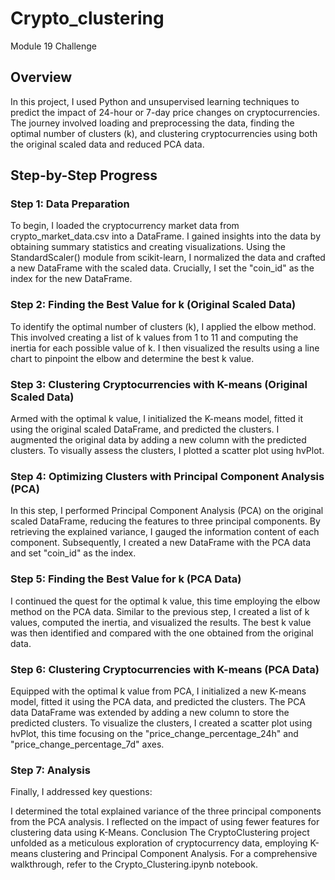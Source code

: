 # Crypto_clustering
Module 19 Challenge

## Overview

In this project, I used Python and unsupervised learning techniques to predict the impact of 24-hour or 7-day price changes on cryptocurrencies. The journey involved loading and preprocessing the data, finding the optimal number of clusters (k), and clustering cryptocurrencies using both the original scaled data and reduced PCA data.

## Step-by-Step Progress

### Step 1: Data Preparation
To begin, I loaded the cryptocurrency market data from crypto_market_data.csv into a DataFrame. I gained insights into the data by obtaining summary statistics and creating visualizations. Using the StandardScaler() module from scikit-learn, I normalized the data and crafted a new DataFrame with the scaled data. Crucially, I set the "coin_id" as the index for the new DataFrame.

### Step 2: Finding the Best Value for k (Original Scaled Data)

To identify the optimal number of clusters (k), I applied the elbow method. This involved creating a list of k values from 1 to 11 and computing the inertia for each possible value of k. I then visualized the results using a line chart to pinpoint the elbow and determine the best k value.

### Step 3: Clustering Cryptocurrencies with K-means (Original Scaled Data)

Armed with the optimal k value, I initialized the K-means model, fitted it using the original scaled DataFrame, and predicted the clusters. I augmented the original data by adding a new column with the predicted clusters. To visually assess the clusters, I plotted a scatter plot using hvPlot.

### Step 4: Optimizing Clusters with Principal Component Analysis (PCA)

In this step, I performed Principal Component Analysis (PCA) on the original scaled DataFrame, reducing the features to three principal components. By retrieving the explained variance, I gauged the information content of each component. Subsequently, I created a new DataFrame with the PCA data and set "coin_id" as the index.

### Step 5: Finding the Best Value for k (PCA Data)

I continued the quest for the optimal k value, this time employing the elbow method on the PCA data. Similar to the previous step, I created a list of k values, computed the inertia, and visualized the results. The best k value was then identified and compared with the one obtained from the original data.

### Step 6: Clustering Cryptocurrencies with K-means (PCA Data)

Equipped with the optimal k value from PCA, I initialized a new K-means model, fitted it using the PCA data, and predicted the clusters. The PCA data DataFrame was extended by adding a new column to store the predicted clusters. To visualize the clusters, I created a scatter plot using hvPlot, this time focusing on the "price_change_percentage_24h" and "price_change_percentage_7d" axes.

### Step 7: Analysis

Finally, I addressed key questions:

I determined the total explained variance of the three principal components from the PCA analysis. I reflected on the impact of using fewer features for clustering data using K-Means. Conclusion The CryptoClustering project unfolded as a meticulous exploration of cryptocurrency data, employing K-means clustering and Principal Component Analysis. For a comprehensive walkthrough, refer to the Crypto_Clustering.ipynb notebook.
